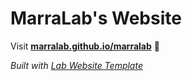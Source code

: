 
# MarraLab's Website

Visit **[marralab.github.io/marralab](https://marralab.github.io/marralab)** 🚀

_Built with [Lab Website Template](https://greene-lab.gitbook.io/lab-website-template-docs)_

